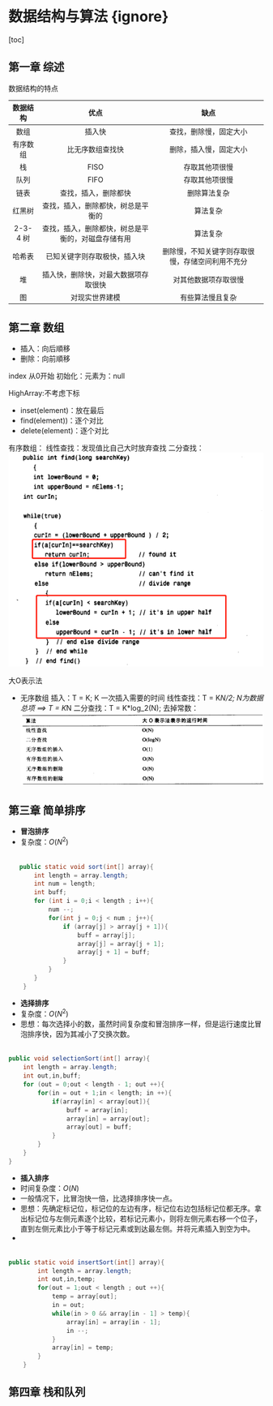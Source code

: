 # 数据结构与算法 {ignore}
[toc]

## 第一章 综述

数据结构的特点

数据结构|优点|缺点
:-:|:-:|:-:
数组|插入快|查找，删除慢，固定大小
有序数组|比无序数组查找快|删除，插入慢，固定大小
栈|FISO|存取其他项很慢
队列|FIFO|存取其他项很慢
链表|查找，插入，删除都快|删除算法复杂
红黑树|查找，插入，删除都快，树总是平衡的|算法复杂
2-3-4 树|查找，插入，删除都快，树总是平衡的，对磁盘存储有用|算法复杂
哈希表|已知关键字则存取极快，插入块|删除慢，不知关键字则存取很慢，存储空间利用不充分
堆|插入快，删除快，对最大数据项存取很快|对其他数据项存取很慢
图|对现实世界建模|有些算法慢且复杂

## 第二章 数组
- 插入：向后順移
- 删除：向前順移

index 从0开始
初始化：元素为：null

HighArray:不考虑下标
- inset(element)：放在最后
- find(element))：逐个对比
- delete(element)：逐个对比

有序数组：
线性查找：发现值比自己大时放弃查找
二分查找：
![](images/2019-10-23-21-20-33.png)

大O表示法
- 无序数组
插入：T = K; K 一次插入需要的时间
线性查找：T = K*N/2; N为数据总项 ==> T = K*N
二分查找：T = K*log_2(N);
去掉常数：
![](images/2019-10-23-21-35-45.png)


## 第三章 简单排序
- **冒泡排序**
- 复杂度：$O(N^2)$

```java

   public static void sort(int[] array){
       int length = array.length;
       int num = length;
       int buff;
       for (int i = 0;i < length ; i++){   
           num --; 
           for(int j = 0;j < num ; j++){
               if (array[j] > array[j + 1]){
                   buff = array[j];
                   array[j] = array[j + 1];
                   array[j + 1] = buff; 
               }
           }
       }
    }

```


- **选择排序**
- 复杂度：$O(N^2)$
- 思想：每次选择小的数，虽然时间复杂度和冒泡排序一样，但是运行速度比冒泡排序快，因为其减小了交换次数。

```java

public void selectionSort(int[] array){
    int length = array.length;
    int out,in,buff;
    for (out = 0;out < length - 1; out ++){
        for(in = out + 1;in < length; in ++){
            if(array[in] < array[out]){
                buff = array[in];
                array[in] = array[out];
                array[out] = buff;
            }
        }
    }
}

```

- **插入排序**
- 时间复杂度：$O(N)$
- 一般情况下，比冒泡快一倍，比选择排序快一点。
- 思想：先确定标记位，标记位的左边有序，标记位右边包括标记位都无序。拿出标记位与左侧元素逐个比较，若标记元素小，则将左侧元素右移一个位子，直到左侧元素比小于等于标记元素或到达最左侧。并将元素插入到空为中。
- 

```java

public static void insertSort(int[] array){
        int length = array.length;
        int out,in,temp;
        for(out = 1;out < length ; out ++){
            temp = array[out]; 
            in = out;       
            while(in > 0 && array[in - 1] > temp){
                array[in] = array[in - 1];
                in --;
            }
            array[in] = temp;
        }
    }

```

## 第四章 栈和队列